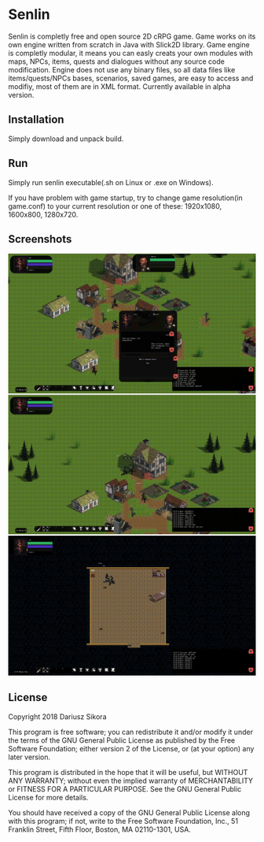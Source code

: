 # Senlin

Senlin is completly free and open source 2D cRPG game. Game works on its own engine written from scratch in Java with Slick2D library. 
Game engine is completly modular, it means you can easly creats your own modules with maps, NPCs, items, quests and dialogues without any source code modification. 
Engine does not use any binary files, so all data files like items/quests/NPCs bases, scenarios, saved games, are easy to access and modifiy, most of them are in XML format.
Currently available in alpha version.

## Installation

Simply download and unpack build.

## Run

Simply run senlin executable(.sh on Linux or .exe on Windows).

If you have problem with game startup, try to change game resolution(in game.conf) to your current resolution or one of these: 1920x1080, 1600x800, 1280x720.

## Screenshots
![sc1](/screenshots/sc2.jpg)
![sc2](/screenshots/sc3.jpg)
![sc3](/screenshots/sc4.jpg)

## License

Copyright 2018 Dariusz Sikora

This program is free software; you can redistribute it and/or modify it under the terms of the GNU General Public License as published by the Free Software Foundation; either version 2 of the License, or (at your option) any later version. 

This program is distributed in the hope that it will be useful, but WITHOUT ANY WARRANTY; without even the implied warranty of MERCHANTABILITY or FITNESS FOR A PARTICULAR PURPOSE. See the GNU General Public License for more details.
 
You should have received a copy of the GNU General Public License along with this program; if not, write to the Free Software Foundation, Inc., 51 Franklin Street, Fifth Floor, Boston, MA 02110-1301, USA.

